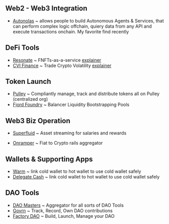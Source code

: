 ## Web2 - Web3 Integration

- [Autonolas](https://www.autonolas.network/) ~ allows people to build Autonomous Agents & Services, that can perform complex logic offchain, quiery data from any API and execute transactions onchain.  My favorite find recently

## DeFi Tools

- [Resonate](https://www.resonate.finance/) ~ FNFTs-as-a-service [explainer](https://revestfinance.medium.com/resonate-launch-details-54d2042de9a5)
- [CVI Finance](https://cvi.finance/) ~ Trade Crypto Volatility [explainer](https://medium.com/@gbland94/understanding-the-crypto-volatility-index-cvi-how-to-trade-volatility-using-cvol-tokens-5d5517eff03a)

## Token Launch

- [Pulley](https://pulley.com/products/crypto) ~ Compliantly manage, track and distribute tokens all on Pulley (centralized org)
- [Fjord Foundry](https://fjordfoundry.com/) ~ Balancer Liquidity Bootstrapping Pools


## Web3 Biz Operation

- [Superfluid](https://www.superfluid.finance/) ~ Asset streaming for salaries and rewards

- [Onramper](https://onramper.com/) ~ Fiat to Crypto rails aggregator

## Wallets & Supporting Apps

- [Warm](https://warm.xyz) ~ link cold wallet to hot wallet to use cold wallet safely
- [Delegate Cash](https://delegate.cash/) ~ link cold wallet to hot wallet to use cold wallet safely

## DAO Tools

- [DAO Masters](https://www.daomasters.xyz/) ~ Aggregator for all sorts of DAO Tools
- [Govrn](https://linktr.ee/Govrn) ~ Track, Record, Own DAO contributions
- [Factory DAO](https://www.factorydao.xyz/) ~ Build, Launch, Manage your DAO
